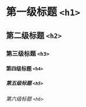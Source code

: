 # 第一级标题 `<h1>` 
## 第二级标题 `<h2>` 
### 第三级标题 `<h3>` 
#### 第四级标题 `<h4>` 
##### 第五级标题 `<h5>` 
###### 第六级标题 `<h6>` 